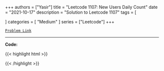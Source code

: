
+++
authors = ["Yasir"]
title = "Leetcode 1107: New Users Daily Count"
date = "2021-10-17"
description = "Solution to Leetcode 1107"
tags = [
    
]
categories = [
    "Medium"
]
series = ["Leetcode"]
+++



[`Problem Link`](https://leetcode.com/problems/new-users-daily-count/description/)

---

**Code:**

{{< highlight html >}}

{{< /highlight >}}

